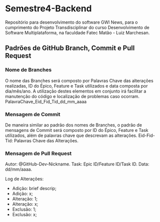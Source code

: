 # Semestre4-Backend
Repositório para desenvolvimento do software GWI News, para o cumprimento do Projeto Transdisciplinar do curso Desenvolvimento de Software Multiplataforma, na faculdade Fatec Matão - Luiz Marchesan.

## Padrões de GitHub Branch, Commit e Pull Request
### Nome de Branches
O nome das Branches será composto por Palavras Chave das alterações realizadas, ID do Épico, Feature e Task utilizados e data composta por dia/mês/ano. A utilização destes elementos em conjunto irá facilitar a manutenção do código e localização de problemas caso ocorram.
PalavraChave_Eid_Fid_Tid_dd_mm_aaaa

### Mensagem de Commit
De maneira similar ao padrão dos nomes de Branches, o padrão de mensagens de Commit será composto por ID do Épico, Feature e Task utilizados, além de palavras chave que descrevam as alterações.
Eid-Fid-Tid: Palavras Chave das Alterações.
    
### Mensagem de Pull Request
Autor: @GitHub-Dev-Nickname.
Task: Epic ID/Feature ID/Task ID.
Data: dd/mm/aaaa.

Log de Alterações:
* Adição: brief descrip;
* Adição: x;
* Alteração: 1;
* Alteração: x;
* Exclusão: 1;
* Exclusão: x;
